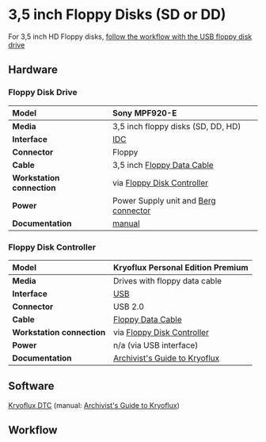 # 3,5 inch Floppy Disks (SD or DD)

For 3,5 inch HD Floppy disks, [follow the workflow with the USB floppy disk drive](3-5-inch-HD.md)

## Hardware

### Floppy Disk Drive

|**Model**|Sony MPF920-E|
|:--|:--|
|**Media**|3,5 inch floppy disks (SD, DD, HD)|
|**Interface**|[IDC](https://www.wikidata.org/wiki/Q374830)|
|**Connector**|Floppy|
|**Cable**| 3,5 inch [Floppy Data Cable](https://www.computerhope.com/jargon/f/flopcabl.htm)|
|**Workstation connection**|via [Floppy Disk Controller](https://www.wikidata.org/wiki/Q741867)|
|**Power**| Power Supply unit and [Berg connector](https://www.wikidata.org/wiki/Q16951277)|
|**Documentation**| [manual](http://www.vintagecomputer.net/fjkraan/comp/divcomp/doc/YE_Data_YD-380_5.25inchHHHDFloppy.pdf) |

### Floppy Disk Controller

|**Model**|Kryoflux Personal Edition Premium|
|:--|:--|
|**Media**|Drives with floppy data cable|
|**Interface**|[USB](https://www.wikidata.org/wiki/Q42378)|
|**Connector**|USB 2.0|
|**Cable**|[Floppy Data Cable](https://www.computerhope.com/jargon/f/flopcabl.htm)|
|**Workstation connection**|via [Floppy Disk Controller](https://www.wikidata.org/wiki/Q741867)|
|**Power**| n/a (via USB interface)|
|**Documentation**| [Archivist's Guide to Kryoflux](https://github.com/archivistsguidetokryoflux/archivists-guide-to-kryoflux) |

## Software

[Kryoflux DTC](https://www.kryoflux.com/?page=download) (manual: [Archivist's Guide to Kryoflux](https://github.com/archivistsguidetokryoflux/archivists-guide-to-kryoflux))

## Workflow

